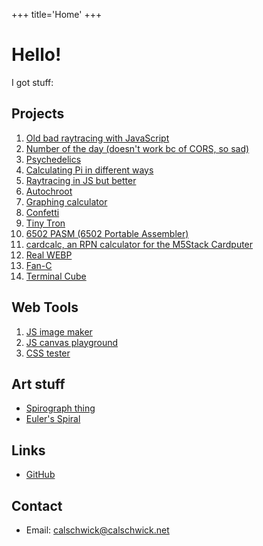 +++
title='Home'
+++

# Hello!

I got stuff:

## Projects
1. [Old bad raytracing with JavaScript](https://calschwick.net/raytracing-web/)
2. [Number of the day (doesn't work bc of CORS, so sad)](https://calschwick.net/notd/)
3. [Psychedelics](https://calschwick.net/psychedelics/)
4. [Calculating Pi in different ways](https://calschwick.net/pi/)
5. [Raytracing in JS but better](https://calschwick.net/new-raytracing/)
1. [Autochroot](projects/autochroot)
6. [Graphing calculator](projects/graphing)
7. [Confetti](projects/confetti)
8. [Tiny Tron](projects/tiny-tron)
9. [6502 PASM (6502 Portable Assembler)](https://calschwick.net/6502pasm/)
10. [cardcalc, an RPN calculator for the M5Stack Cardputer](https://calschwick.net/cardcalc/)
10. [Real WEBP](projects/real-webp)
10. [Fan-C](projects/fan-c)
10. [Terminal Cube](projects/term-cube)

## Web Tools
1. [JS image maker](https://calschwick.net/image-maker/)
2. [JS canvas playground](https://calschwick.net/canvas-playground/)
3. [CSS tester](https://calschwick.net/css-tester/)

## Art stuff
- [Spirograph thing](https://calschwick.net/spirograph/)
- [Euler's Spiral](https://calschwick.net/eulers-spiral/)

## Links
- [GitHub](https://github.com/CalSch)

## Contact
- Email: calschwick@calschwick.net